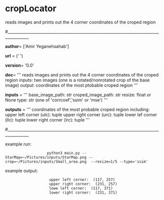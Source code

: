 # cropLocator
reads images and prints out the 4 corner coordinates of the croped region

#_________________________________________________________________________________________

__author__= ['Amir Yeganehsahab']

__url__ = (' ')

__version__= '0.0'

__doc__= '''
            reads images and prints out the 4 corner coordinates of the croped region
            inputs: two images (one is a rotated/nonrotated crop of the base image) 
            output: coordinates of the most ptobable croped region
            '''
            
__inputs__ = '''
            base_image_path: str
            croped_image_path: str
            resize: float or None
            type: str (one of 'corrcoef','ssim' or 'mse')
            '''
            
__outputs__ = '''
            coordinates of the most probable croped region 
            including: 
                upper left corner  (ulc): tuple
                upper right corner (urc): tuple
                lower lef corner   (llc): tuple
                lower right corner (lrc): tuple
            '''
            
#_________________________________________________________________________________________

example run: 

                       python3 main.py --StarMap=~/Pictures/inputs/StarMap.png --crop=~/Pictures/inputs/Small_area.png  --resize=1/5 --type='ssim'

example output: 

                        upper left corner:  (117, 257)
                        upper right corner:  (231, 257)
                        lowe left corner:  (117, 371)
                        lower right corner:  (231, 371)
